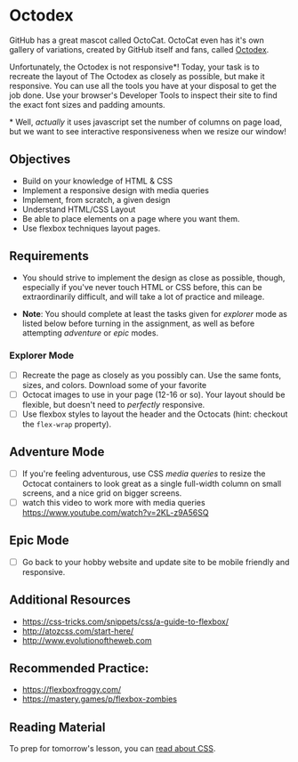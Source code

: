 # Octodex

GitHub has a great mascot called OctoCat. OctoCat even has it's own gallery of variations, created by GitHub itself and fans, called [Octodex](https://octodex.github.com).

Unfortunately, the Octodex is not responsive*! Today, your task is to recreate the layout of The Octodex as closely as possible, but make it responsive. You can use all the tools you have at your disposal to get the job done. Use your browser's Developer Tools to inspect their site to find the exact font sizes and padding amounts.

\* Well, _actually_ it uses javascript set the number of columns on page load, but we want to see interactive responsiveness when we resize our window!

## Objectives

- Build on your knowledge of HTML & CSS
- Implement a responsive design with media queries
- Implement, from scratch, a given design
- Understand HTML/CSS Layout
- Be able to place elements on a page where you want them.
- Use flexbox techniques layout pages.

## Requirements

- You should strive to implement the design as close as possible, though, especially if you've never touch HTML or CSS before, this can be extraordinarily difficult, and will take a lot of practice and mileage.

- **Note**: You should complete at least the tasks given for _explorer_ mode as listed below before turning in the assignment, as well as before attempting _adventure_ or _epic_ modes.

### Explorer Mode

* [ ] Recreate the page as closely as you possibly can. Use the same fonts, sizes, and colors. Download some of your favorite 
* [ ] Octocat images to use in your page (12-16 or so). Your layout should be flexible, but doesn't need to _perfectly_ responsive. 
* [ ] Use flexbox styles to layout the header and the Octocats (hint: checkout the `flex-wrap` property).

## Adventure Mode

* [ ] If you're feeling adventurous, use CSS _media queries_ to resize the Octocat containers to look great as a single full-width column on small screens, and a nice grid on bigger screens.
* [ ] watch this video to work more with media queries https://www.youtube.com/watch?v=2KL-z9A56SQ

## Epic Mode
* [ ] Go back to your hobby website and update site to be mobile friendly and responsive. 


## Additional Resources

* https://css-tricks.com/snippets/css/a-guide-to-flexbox/
* http://atozcss.com/start-here/
* http://www.evolutionoftheweb.com

## Recommended Practice: 

* https://flexboxfroggy.com/
* https://mastery.games/p/flexbox-zombies

## Reading Material

To prep for tomorrow's lesson, you can [read about CSS](https://developer.mozilla.org/en-US/docs/Learn/CSS/Introduction_to_CSS).

